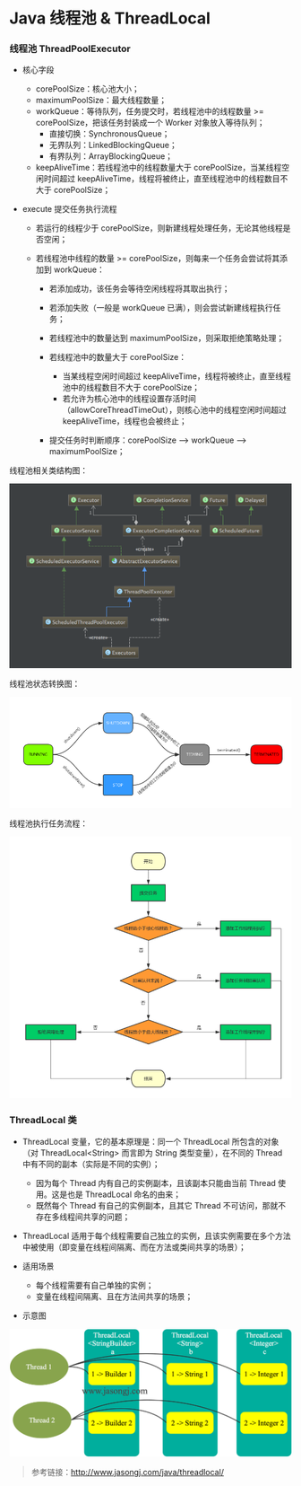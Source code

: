 #  Java 线程池 & ThreadLocal

###  线程池 ThreadPoolExecutor

- 核心字段

  - corePoolSize：核心池大小；
  - maximumPoolSize：最大线程数量；
  - workQueue：等待队列，任务提交时，若线程池中的线程数量 >= corePoolSize，把该任务封装成一个 Worker 对象放入等待队列；
    - 直接切换：SynchronousQueue；
    - 无界队列：LinkedBlockingQueue；
    - 有界队列：ArrayBlockingQueue；
  - keepAliveTime：若线程池中的线程数量大于 corePoolSize，当某线程空闲时间超过 keepAliveTime，线程将被终止，直至线程池中的线程数目不大于 corePoolSize；

- execute 提交任务执行流程

  - 若运行的线程少于 corePoolSize，则新建线程处理任务，无论其他线程是否空闲；

  - 若线程池中线程的数量 >= corePoolSize，则每来一个任务会尝试将其添加到 workQueue：

    - 若添加成功，该任务会等待空闲线程将其取出执行；
    - 若添加失败（一般是 workQueue 已满），则会尝试新建线程执行任务；

    - 若线程池中的数量达到 maximumPoolSize，则采取拒绝策略处理；
    - 若线程池中的数量大于 corePoolSize：
      - 当某线程空闲时间超过 keepAliveTime，线程将被终止，直至线程池中的线程数目不大于 corePoolSize；
      - 若允许为核心池中的线程设置存活时间（allowCoreThreadTimeOut），则核心池中的线程空闲时间超过 keepAliveTime，线程也会被终止；
    - 提交任务时判断顺序：corePoolSize –> workQueue –> maximumPoolSize；

线程池相关类结构图：

![](https://github.com/JiaoXR/Summary/blob/master/pics/Executor.png)

线程池状态转换图：

![](https://github.com/JiaoXR/Summary/blob/master/pics/ThreadPool_state.png)

线程池执行任务流程：

![](https://github.com/JiaoXR/Summary/blob/master/pics/ThreadPool_flow.png)



###  ThreadLocal 类

- ThreadLocal 变量，它的基本原理是：同一个 ThreadLocal 所包含的对象（对 ThreadLocal\<String\> 而言即为 String 类型变量），在不同的 Thread 中有不同的副本（实际是不同的实例）；
  - 因为每个 Thread 内有自己的实例副本，且该副本只能由当前 Thread 使用。这是也是 ThreadLocal 命名的由来；
  - 既然每个 Thread 有自己的实例副本，且其它 Thread 不可访问，那就不存在多线程间共享的问题；
- ThreadLocal 适用于每个线程需要自己独立的实例，且该实例需要在多个方法中被使用（即变量在线程间隔离、而在方法或类间共享的场景）；

- 适用场景
  - 每个线程需要有自己单独的实例；
  - 变量在线程间隔离、且在方法间共享的场景；

- 示意图

![](https://github.com/JiaoXR/Summary/blob/master/pics/ThreadLocal.png)

> 参考链接：http://www.jasongj.com/java/threadlocal/